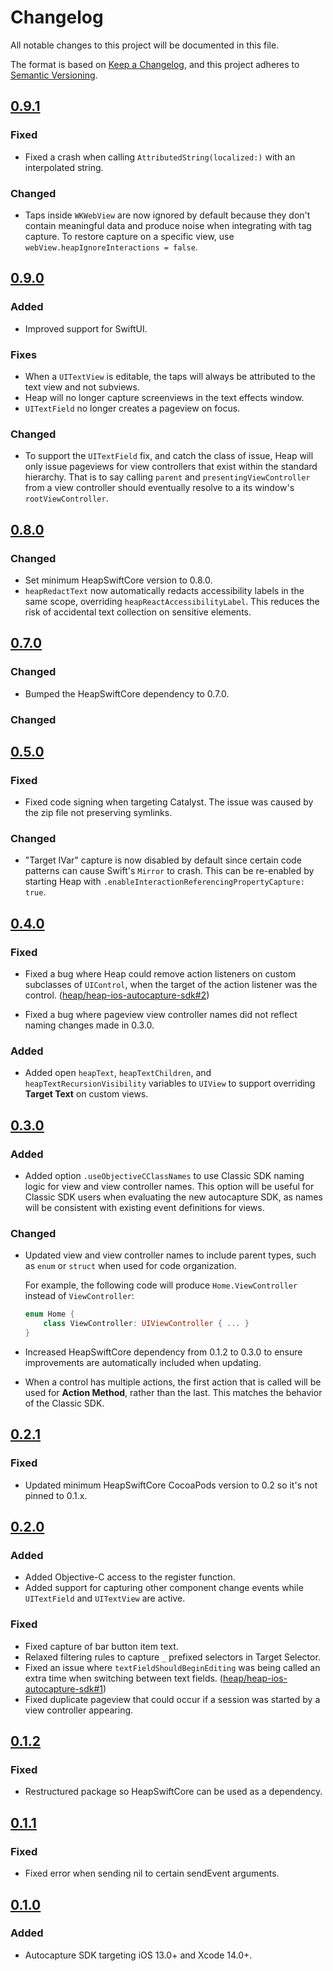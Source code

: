 # Changelog

All notable changes to this project will be documented in this file.

The format is based on [Keep a Changelog](https://keepachangelog.com/en/1.0.0/),
and this project adheres to [Semantic Versioning](https://semver.org/spec/v2.0.0.html).

## [0.9.1]

### Fixed

- Fixed a crash when calling `AttributedString(localized:)` with an interpolated string.

### Changed

- Taps inside `WKWebView` are now ignored by default because they don't contain meaningful data
  and produce noise when integrating with tag capture.  To restore capture on a specific view,
  use `webView.heapIgnoreInteractions = false`.

## [0.9.0]
  
### Added

- Improved support for SwiftUI.

### Fixes

- When a `UITextView` is editable, the taps will always be attributed to the text view and not
  subviews.
- Heap will no longer capture screenviews in the text effects window.
- `UITextField` no longer creates a pageview on focus.

### Changed

- To support the `UITextField` fix, and catch the class of issue, Heap will only issue pageviews
  for view controllers that exist within the standard hierarchy.  That is to say calling `parent`
  and `presentingViewController` from a view controller should eventually resolve to a its window's
  `rootViewController`.

## [0.8.0]

### Changed

- Set minimum HeapSwiftCore version to 0.8.0.
- `heapRedactText` now automatically redacts accessibility labels in the same scope, overriding
  `heapReactAccessibilityLabel`.  This reduces the risk of accidental text collection on sensitive
  elements.

## [0.7.0]

### Changed

- Bumped the HeapSwiftCore dependency to 0.7.0.

### Changed

## [0.5.0]

### Fixed

- Fixed code signing when targeting Catalyst. The issue was caused by the zip file not preserving
  symlinks.

### Changed

- "Target IVar" capture is now disabled by default since certain code patterns can cause Swift's
  `Mirror` to crash.  This can be re-enabled by starting Heap with
  `.enableInteractionReferencingPropertyCapture: true`.

## [0.4.0]

### Fixed

- Fixed a bug where Heap could remove action listeners on custom subclasses of `UIControl`, when
  the target of the action listener was the control.
  ([heap/heap-ios-autocapture-sdk#2](https://github.com/heap/heap-ios-autocapture-sdk/issues/2))

- Fixed a bug where pageview view controller names did not reflect naming changes made in 0.3.0.

### Added

- Added open `heapText`, `heapTextChildren`, and `heapTextRecursionVisibility`
   variables to `UIView` to support overriding **Target Text** on custom views.

## [0.3.0]

### Added

- Added option `.useObjectiveCClassNames` to use Classic SDK naming logic for view and view
  controller names.  This option will be useful for Classic SDK users when evaluating the new
  autocapture SDK, as names will be consistent with existing event definitions for views.

### Changed

- Updated view and view controller names to include parent types, such as `enum` or
  `struct` when used for code organization.
  
  For example, the following code will produce `Home.ViewController` instead of `ViewController`:
  
  ```swift
  enum Home {
      class ViewController: UIViewController { ... }
  }
  ```

- Increased HeapSwiftCore dependency from 0.1.2 to 0.3.0 to ensure
  improvements are automatically included when updating.
  
- When a control has multiple actions, the first action that is called will be used for
  **Action Method**, rather than the last.  This matches the behavior of the Classic SDK.

## [0.2.1]

### Fixed

- Updated minimum HeapSwiftCore CocoaPods version to 0.2 so it's not pinned to 0.1.x.

## [0.2.0]

### Added

- Added Objective-C access to the register function.
- Added support for capturing other component change events while `UITextField` and `UITextView` are active.

### Fixed

- Fixed capture of bar button item text.
- Relaxed filtering rules to capture `_` prefixed selectors in Target Selector.
- Fixed an issue where `textFieldShouldBeginEditing` was being called an extra time
  when switching between text fields.
  ([heap/heap-ios-autocapture-sdk#1](https://github.com/heap/heap-ios-autocapture-sdk/issues/1))
- Fixed duplicate pageview that could occur if a session was started by a
  view controller appearing.

## [0.1.2]

### Fixed

- Restructured package so HeapSwiftCore can be used as a dependency.

## [0.1.1]

### Fixed

- Fixed error when sending nil to certain sendEvent arguments.

## [0.1.0]

### Added

- Autocapture SDK targeting iOS 13.0+ and Xcode 14.0+.

[0.9.1]: https://github.com/heap/heap-ios-autocapture-sdk/releases/tag/0.9.1
[0.9.0]: https://github.com/heap/heap-ios-autocapture-sdk/releases/tag/0.9.0
[0.8.0]: https://github.com/heap/heap-ios-autocapture-sdk/releases/tag/0.8.0
[0.7.0]: https://github.com/heap/heap-ios-autocapture-sdk/releases/tag/0.7.0
[0.5.0]: https://github.com/heap/heap-ios-autocapture-sdk/releases/tag/0.5.0
[0.4.0]: https://github.com/heap/heap-ios-autocapture-sdk/releases/tag/0.4.0
[0.3.0]: https://github.com/heap/heap-ios-autocapture-sdk/releases/tag/0.3.0
[0.2.1]: https://github.com/heap/heap-ios-autocapture-sdk/releases/tag/0.2.1
[0.2.0]: https://github.com/heap/heap-ios-autocapture-sdk/releases/tag/0.2.0
[0.1.2]: https://github.com/heap/heap-ios-autocapture-sdk/releases/tag/0.1.2
[0.1.1]: https://github.com/heap/heap-ios-autocapture-sdk/releases/tag/0.1.1
[0.1.0]: https://github.com/heap/heap-ios-autocapture-sdk/releases/tag/0.1.0
